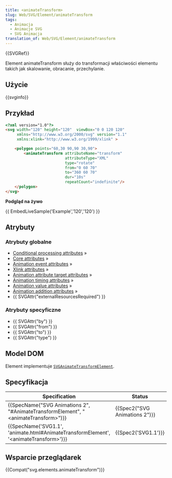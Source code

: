 ```yaml
---
title: <animateTransform>
slug: Web/SVG/Element/animateTransform
tags:
  - Animacja
  - Animacje SVG
  - SVG Animacja
translation_of: Web/SVG/Element/animateTransform
---
```

{{SVGRef}}

Element animateTransform służy do transformacji właściwości elementu takich jak skalowanie, obracanie, przechylanie.

## Użycie

{{svginfo}}

## Przykład

```html
<?xml version="1.0"?>
<svg width="120" height="120"  viewBox="0 0 120 120"
     xmlns="http://www.w3.org/2000/svg" version="1.1"
     xmlns:xlink="http://www.w3.org/1999/xlink" >

    <polygon points="60,30 90,90 30,90">
        <animateTransform attributeName="transform"
                          attributeType="XML"
                          type="rotate"
                          from="0 60 70"
                          to="360 60 70"
                          dur="10s"
                          repeatCount="indefinite"/>
    </polygon>
</svg>
```

**Podgląd na żywo**

{{ EmbedLiveSample('Example','120','120') }}

## Atrybuty

### Atrybuty globalne

- [Conditional processing attributes](</pl/docs/Web/SVG/Attribute#Conditional processing attributes> "en-US/docs/Web/SVG/Attribute#Conditional processing attributes") »
- [Core attributes](</pl/docs/Web/SVG/Attribute#Core attributes> "en-US/docs/Web/SVG/Attribute#Core attributes") »
- [Animation event attributes](</pl/docs/Web/SVG/Attribute#Animation event attributes> "en-US/docs/Web/SVG/Attribute#Animation event attributes") »
- [Xlink attributes](</pl/docs/Web/SVG/Attribute#Xlink attributes> "en-US/docs/Web/SVG/Attribute#Xlink attributes") »
- [Animation attribute target attributes](</pl/docs/Web/SVG/Attribute#Animation attribute target attributes> "en-US/docs/Web/SVG/Attribute#Animation attribute target attributes") »
- [Animation timing attributes](</pl/docs/Web/SVG/Attribute#Animation timing attributes> "en-US/docs/Web/SVG/Attribute#Animation timing attributes") »
- [Animation value attributes](</pl/docs/Web/SVG/Attribute#Animation value attributes> "en-US/docs/Web/SVG/Attribute#Animation value attributes") »
- [Animation addition attributes](</pl/docs/Web/SVG/Attribute#Animation addition attributes> "en-US/docs/Web/SVG/Attribute#Animation addition attributes") »
- {{ SVGAttr("externalResourcesRequired") }}

### Atrybuty specyficzne

- {{ SVGAttr("by") }}
- {{ SVGAttr("from") }}
- {{ SVGAttr("to") }}
- {{ SVGAttr("type") }}

## Model DOM

Element implementuje [`SVGAnimateTransformElement`](/en-US/docs/DOM/SVGAnimateTransformElement "en/DOM/SVGAnimateTransformElement").

## Specyfikacja

| Specification                                                                                                            | Status                                   | Comment            |
| ------------------------------------------------------------------------------------------------------------------------ | ---------------------------------------- | ------------------ |
| {{SpecName("SVG Animations 2", "#AnimateTransformElement", "&lt;animateTransform&gt;")}}     | {{Spec2("SVG Animations 2")}} | No change          |
| {{SpecName('SVG1.1', 'animate.html#AnimateTransformElement', '&lt;animateTransform&gt;')}} | {{Spec2('SVG1.1')}}                 | Initial definition |

## Wsparcie przeglądarek

{{Compat("svg.elements.animateTransform")}}
